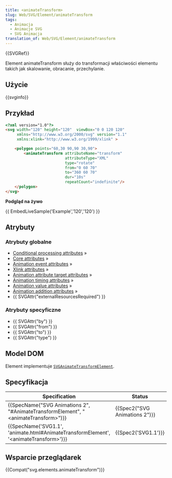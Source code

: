 ```yaml
---
title: <animateTransform>
slug: Web/SVG/Element/animateTransform
tags:
  - Animacja
  - Animacje SVG
  - SVG Animacja
translation_of: Web/SVG/Element/animateTransform
---
```

{{SVGRef}}

Element animateTransform służy do transformacji właściwości elementu takich jak skalowanie, obracanie, przechylanie.

## Użycie

{{svginfo}}

## Przykład

```html
<?xml version="1.0"?>
<svg width="120" height="120"  viewBox="0 0 120 120"
     xmlns="http://www.w3.org/2000/svg" version="1.1"
     xmlns:xlink="http://www.w3.org/1999/xlink" >

    <polygon points="60,30 90,90 30,90">
        <animateTransform attributeName="transform"
                          attributeType="XML"
                          type="rotate"
                          from="0 60 70"
                          to="360 60 70"
                          dur="10s"
                          repeatCount="indefinite"/>
    </polygon>
</svg>
```

**Podgląd na żywo**

{{ EmbedLiveSample('Example','120','120') }}

## Atrybuty

### Atrybuty globalne

- [Conditional processing attributes](</pl/docs/Web/SVG/Attribute#Conditional processing attributes> "en-US/docs/Web/SVG/Attribute#Conditional processing attributes") »
- [Core attributes](</pl/docs/Web/SVG/Attribute#Core attributes> "en-US/docs/Web/SVG/Attribute#Core attributes") »
- [Animation event attributes](</pl/docs/Web/SVG/Attribute#Animation event attributes> "en-US/docs/Web/SVG/Attribute#Animation event attributes") »
- [Xlink attributes](</pl/docs/Web/SVG/Attribute#Xlink attributes> "en-US/docs/Web/SVG/Attribute#Xlink attributes") »
- [Animation attribute target attributes](</pl/docs/Web/SVG/Attribute#Animation attribute target attributes> "en-US/docs/Web/SVG/Attribute#Animation attribute target attributes") »
- [Animation timing attributes](</pl/docs/Web/SVG/Attribute#Animation timing attributes> "en-US/docs/Web/SVG/Attribute#Animation timing attributes") »
- [Animation value attributes](</pl/docs/Web/SVG/Attribute#Animation value attributes> "en-US/docs/Web/SVG/Attribute#Animation value attributes") »
- [Animation addition attributes](</pl/docs/Web/SVG/Attribute#Animation addition attributes> "en-US/docs/Web/SVG/Attribute#Animation addition attributes") »
- {{ SVGAttr("externalResourcesRequired") }}

### Atrybuty specyficzne

- {{ SVGAttr("by") }}
- {{ SVGAttr("from") }}
- {{ SVGAttr("to") }}
- {{ SVGAttr("type") }}

## Model DOM

Element implementuje [`SVGAnimateTransformElement`](/en-US/docs/DOM/SVGAnimateTransformElement "en/DOM/SVGAnimateTransformElement").

## Specyfikacja

| Specification                                                                                                            | Status                                   | Comment            |
| ------------------------------------------------------------------------------------------------------------------------ | ---------------------------------------- | ------------------ |
| {{SpecName("SVG Animations 2", "#AnimateTransformElement", "&lt;animateTransform&gt;")}}     | {{Spec2("SVG Animations 2")}} | No change          |
| {{SpecName('SVG1.1', 'animate.html#AnimateTransformElement', '&lt;animateTransform&gt;')}} | {{Spec2('SVG1.1')}}                 | Initial definition |

## Wsparcie przeglądarek

{{Compat("svg.elements.animateTransform")}}
